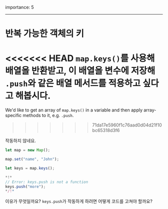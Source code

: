 importance: 5

---

# 반복 가능한 객체의 키

<<<<<<< HEAD
`map.keys()`를 사용해 배열을 반환받고, 이 배열을 변수에 저장해 `.push`와 같은 배열 메서드를 적용하고 싶다고 해봅시다.
=======
We'd like to get an array of `map.keys()` in a variable and then apply array-specific methods to it, e.g. `.push`.
>>>>>>> 71da17e5960f1c76aad0d04d21f10bc65318d3f6

작동하지 않네요.

```js run
let map = new Map();

map.set("name", "John");

let keys = map.keys();

*!*
// Error: keys.push is not a function
keys.push("more");
*/!*
```

이유가 무엇일까요? `keys.push`가 작동하게 하려면 어떻게 코드를 고쳐야 할까요?
